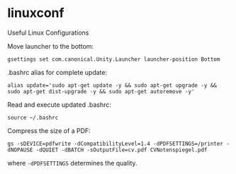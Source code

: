 # linuxconf
Useful Linux Configurations

Move launcher to the bottom:
```
gsettings set com.canonical.Unity.Launcher launcher-position Bottom
```
.bashrc alias for complete update:
```
alias update='sudo apt-get update -y && sudo apt-get upgrade -y && sudo apt-get dist-upgrade -y && sudo apt-get autoremove -y'
```
Read and execute updated .bashrc:
```
source ~/.bashrc
```
Compress the size of a PDF:
```
gs -sDEVICE=pdfwrite -dCompatibilityLevel=1.4 -dPDFSETTINGS=/printer -dNOPAUSE -dQUIET -dBATCH -sOutputFile=cv.pdf CVNotenspiegel.pdf
```
where `-dPDFSETTINGS` determines the quality.
